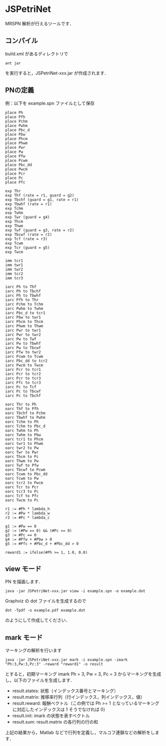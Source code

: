 # JSPetriNet

MRSPN 解析が行えるツールです．

## コンパイル

build.xml があるディレクトリで

```
ant jar
```

を実行すると，JSPetriNet-xxx.jar が作成されます．

## PNの定義

例：以下を example.spn ファイルとして保存

```
place Ph
place Pfh
place Pchm
place Pwhm
place Pbc_d
place Pbw
place Phcm
place Phwm
place Pwr
place Pw
place Pfw
place Pcwm
place Pbc_dd
place Pwcm
place Pcr
place Pc
place Pfc

exp Thr
exp Thf (rate = r1, guard = g2)
exp Tbchf (guard = g1, rate = r1)
exp Tbwhf (rate = r1)
exp Tchm
exp Twhm
exp Twr (guard = g4)
exp Thcm
exp Thwm
exp Twf (guard = g3, rate = r2)
exp Tbcwf (rate = r2)
exp Tcf (rate = r3)
exp Tcwm
exp Tcr (guard = g5)
exp Twcm

imm tcr1
imm twr1
imm twr2
imm tcr2
imm tcr3

iarc Ph to Thf
iarc Ph to Tbchf
iarc Ph to Tbwhf
iarc Pfh to Thr
iarc Pchm to Tchm
iarc Pwhm to Twhm
iarc Pbc_d to tcr1
iarc Pbw to twr1
iarc Phcm to Thcm
iarc Phwm to Thwm
iarc Pwr to twr1
iarc Pwr to twr2
iarc Pw to Twf
iarc Pw to Tbwhf
iarc Pw to Tbcwf
iarc Pfw to twr2
iarc Pcwm to Tcwm
iarc Pbc_dd to tcr2
iarc Pwcm to Twcm
iarc Pcr to tcr1
iarc Pcr to tcr2
iarc Pcr to tcr3
iarc Pfc to tcr3
iarc Pc to Tcf
iarc Pc to Tbcwf
iarc Pc to Tbchf

oarc Thr to Ph
oarc Thf to Pfh
oarc Tbchf to Pchm
oarc Tbwhf to Pwhm
oarc Tchm to Ph
oarc Tchm to Pbc_d
oarc Twhm to Ph
oarc Twhm to Pbw
oarc tcr1 to Phcm
oarc twr1 to Phwm
oarc twr2 to Pw
oarc Twr to Pwr
oarc Thcm to Pc
oarc Thwm to Pw
oarc Twf to Pfw
oarc Tbcwf to Pcwm
oarc Tcwm to Pbc_dd
oarc Tcwm to Pw
oarc tcr2 to Pwcm
oarc Tcr to Pcr
oarc tcr3 to Pc
oarc Tcf to Pfc
oarc Twcm to Pc

r1 := #Ph * lambda_h
r2 := #Pw * lambda_w
r3 := #Pc * lambda_c

g1 := #Pw == 0
g2 := (#Pw == 0) && (#Pc == 0)
g3 := #Pc == 0
g4 := #Pfw + #Pbw > 0
g5 := #Pfc + #Pbc_d + #Pbc_dd > 0

reward1 := ifelse(#Ph >= 1, 1.0, 0.0)
```

## view モード

PN を描画します．

```
java -jar JSPetriNet-xxx.jar view -i example.spn -o example.dot
```

Graphviz の dot ファイルを生成するので

```
dot -Tpdf -o example.pdf example.dot
```

のようにして作成してください．

## mark モード

マーキングの解析を行います

```
java -jar JSPetriNet-xxx.jar mark -i example.spn -imark "Ph:3,Pw:3,Pc:3" -reward "reward1" -o result
```

とすると，初期マーキング imark Ph = 3, Pw = 3, Pc = 3 からマーキングを生成し，以下のファイルを生成します．

* result.states: 状態（インデックス番号とマーキング）
* result.matrix: 推移率行列（行インデックス，列インデックス，値）
* result.reward: 報酬ベクトル（この例では Ph >= 1 となっているマーキングに対応したインデックスは 1 そうでなければ 0）
* result.init: imark の状態を表すベクトル
* result.sum: result.matrix の各行列の行の和

上記の結果から，Matlab などで行列を定義し，マルコフ連鎖などの解析をします．



